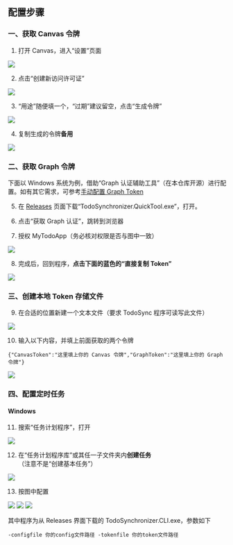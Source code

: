 ## 配置步骤
### 一、获取 Canvas 令牌

1. 打开 Canvas，进入“设置”页面

![](https://s2.loli.net/2022/08/21/bdnaM9jLhvCI4i3.png)

2. 点击“创建新访问许可证”

![](https://s2.loli.net/2022/08/21/FheNU1Rlz7X5cgS.png)

3. “用途”随便填一个，“过期”建议留空，点击“生成令牌”

![](https://s2.loli.net/2022/08/21/riymJ4DqvI2ZAPb.png)

4. 复制生成的令牌**备用**

![](https://s2.loli.net/2022/08/21/Eyej95vY3cCsVZT.png)

### 二、获取 Graph 令牌

下面以 Windows 系统为例，借助“Graph 认证辅助工具”（在本仓库开源）进行配置。如有其它需求，可参考[手动配置 Graph Token](./graph-token-manually.md)

5.  在 [Releases](../../../releases) 页面下载“TodoSynchronizer.QuickTool.exe”，打开。

6.  点击“获取 Graph 认证”，跳转到浏览器

7.  授权 MyTodoApp（务必核对权限是否与图中一致）

![](https://s2.loli.net/2022/08/21/JiYnCMUPshc5RGd.png)

8. 完成后，回到程序，**点击下面的蓝色的“直接复制 Token”**

![](https://s2.loli.net/2022/10/16/xh9iu23F1lvjftD.png)

### 三、创建本地 Token 存储文件
9. 在合适的位置新建一个文本文件（要求 TodoSync 程序可读写此文件）

![](https://s2.loli.net/2022/10/16/sulWqNQSCxMVD3j.png)

10. 输入以下内容，并填上前面获取的两个令牌
```
{"CanvasToken":"这里填上你的 Canvas 令牌","GraphToken":"这里填上你的 Graph 令牌"}
```
![](https://s2.loli.net/2022/10/16/B2V95rqDgX7UAR3.png)

### 四、配置定时任务
#### Windows
11. 搜索“任务计划程序”，打开

![](https://s2.loli.net/2022/10/16/7eg1TNXORzpkds4.png)

12. 在“任务计划程序库”或其任一子文件夹内**创建任务**（注意不是“创建基本任务”）

![](https://s2.loli.net/2022/10/16/UCWtBlhPgapVFvI.png)

13. 按图中配置

![](https://s2.loli.net/2022/10/16/AjFl7RwaMiV6SWg.png)
![](https://s2.loli.net/2022/10/16/HXPyeEQ75K3TRtM.png)
![](https://s2.loli.net/2022/10/16/1jZAh4k5wFsDzVO.png)

其中程序为从 Releases 界面下载的 TodoSynchronizer.CLI.exe，参数如下
```
-configfile 你的config文件路径 -tokenfile 你的token文件路径
```

